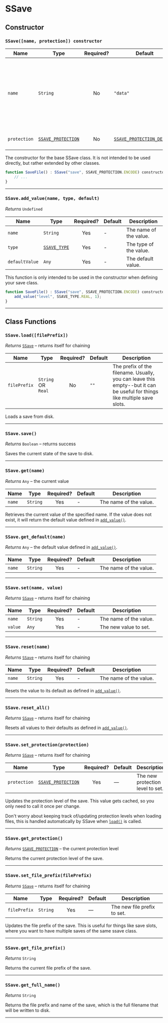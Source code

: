# SSave

## Constructor

### **`SSave([name, protection]) constructor`**

| Name     | Type                                              | Required? | Default                                 | Description                              |
| -------- | ----------                                        | :-------: | ---------                               | ---------------------------------------- |
| `name`   | `String`                                           |  No      | `"data"`                                | The name of the file that gets written to disk. For example, the default value would save to disk as `data.ssave`.    |
| `protection`| [`SSAVE_PROTECTION`](enums.md#ssave_protection) |  No      | [`SSAVE_PROTECTION_DEFAULT`](config.md#ssave_protection_default) | The new protection level to set.    |

The constructor for the base SSave class. It is not intended to be used directly, but rather extended by other classes.

```js hl_lines="1" title="Defines a save file whose filename is 'save' and protection level is 'ENCODE'"
function SaveFile() : SSave("save", SSAVE_PROTECTION.ENCODE) constructor {
    // ...
}
```

---

### **`SSave.add_value(name, type, default)`**

*Returns* `Undefined`

| Name             | Type                                  | Required? | Default   | Description                              |
| --------         | ---------                             | :-------: | --------- | ---------------------------------------- |
| `name`           | `String`                              |  Yes      | -         | The name of the value.                   |
| `type`           | [`SSAVE_TYPE`](enums.md#ssave_type)   |  Yes      | -         | The type of the value.                   |
| `defaultValue`   | `Any`                                 |  Yes      | -         | The default value.                       |

This function is only intended to be used in the constructor when defining your save class.

```js hl_lines="2" title="Defines a value 'level' of type 'REAL' with a default value of 1"
function SaveFile() : SSave("save", SSAVE_PROTECTION.ENCODE) constructor {
    add_value("level", SSAVE_TYPE.REAL, 1);
}
```

---

## Class Functions

### **`SSave.load([filePrefix])`**

*Returns* [`SSave`](ssave.md) – returns itself for chaining

| Name        | Type               | Required?  | Default  | Description                                                                                                              |
| --------    | -------------      | :-------:  | -------- | ------------------------------------------------------------------------------------------------------------------------ |
| `filePrefix`| `String` OR `Real` |  No        | `""`     | The prefix of the filename. Usually, you can leave this empty--but it can be useful for things like multiple save slots. |

Loads a save from disk.

---

### **`SSave.save()`**

*Returns* `Boolean` – returns success

Saves the current state of the save to disk.

---

### **`SSave.get(name)`**

*Returns* `Any` – the current value

| Name     | Type       | Required? | Default   | Description                              |
| -------- | ---------- | :-------: | --------- | ---------------------------------------- |
| `name`   | `String`   |  Yes      | -         | The name of the value.              |

Retrieves the current value of the specified name. If the value does not exist, it will return the default value defined in [`add_value()`](ssave.md#ssaveadd_valuename-type-default).

---

### **`SSave.get_default(name)`**

*Returns* `Any` – the default value defined in [`add_value()`](ssave.md#ssaveadd_valuename-type-default).

| Name     | Type       | Required? | Default   | Description                 |
| -------- | ---------- | :-------: | --------- | --------------------------- |
| `name`   | `String`   |  Yes      | -         | The name of the value.      |

---

### **`SSave.set(name, value)`**

*Returns* [`SSave`](ssave.md) – returns itself for chaining

| Name      | Type       | Required? | Default   | Description                 |
| --------  | ---------- | :-------: | --------- | --------------------------- |
| `name`    | `String`   |  Yes      | -         | The name of the value.      |
| `value`   | `Any`      |  Yes      | -         | The new value to set.       |

---

### **`SSave.reset(name)`**

*Returns* [`SSave`](ssave.md) – returns itself for chaining

| Name      | Type       | Required? | Default   | Description                 |
| --------  | ---------- | :-------: | --------- | --------------------------- |
| `name`    | `String`   |  Yes      | -         | The name of the value.      |

Resets the value to its default as defined in [`add_value()`](ssave.md#ssaveadd_valuename-type-default).

---

### **`SSave.reset_all()`**

*Returns* [`SSave`](ssave.md) – returns itself for chaining

Resets all values to their defaults as defined in [`add_value()`](ssave.md#ssaveadd_valuename-type-default).

---

### **`SSave.set_protection(protection)`**

*Returns* [`SSave`](ssave.md) – returns itself for chaining

| Name        | Type                                            | Required? | Default  | Description                              |
| --------    | ----------                                      | :-------: | ---------| ---------------------------------------- |
| `protection`| [`SSAVE_PROTECTION`](enums.md#ssave_protection) |  Yes      | —        | The new protection level to set.    |

Updates the protection level of the save. This value gets cached, so you only need to call it once per change.

Don't worry about keeping track of/updating protection levels when loading files, this is handled automatically by SSave when [`load()`](ssave.md#ssaveloadfileprefix) is called.

---

### **`SSave.get_protection()`**

*Returns* [`SSAVE_PROTECTION`](enums.md#ssave_protection) – the current protection level

Returns the current protection level of the save.

---

### **`SSave.set_file_prefix(filePrefix)`**

*Returns* [`SSave`](ssave.md) – returns itself for chaining

| Name        | Type     | Required? | Default  | Description                    |
| --------    | -------- | :-------: | ---------| ------------------------------ |
| `filePrefix`| `String` |  Yes      | —        | The new file prefix to set.    |

Updates the file prefix of the save. This is useful for things like save slots, where you want to have multiple saves of the same ssave class.

---

### **`SSave.get_file_prefix()`**

*Returns* `String`

Returns the current file prefix of the save.

---

### **`SSave.get_full_name()`**

*Returns* `String`

Returns the file prefix and name of the save, which is the full filename that will be written to disk.

---
